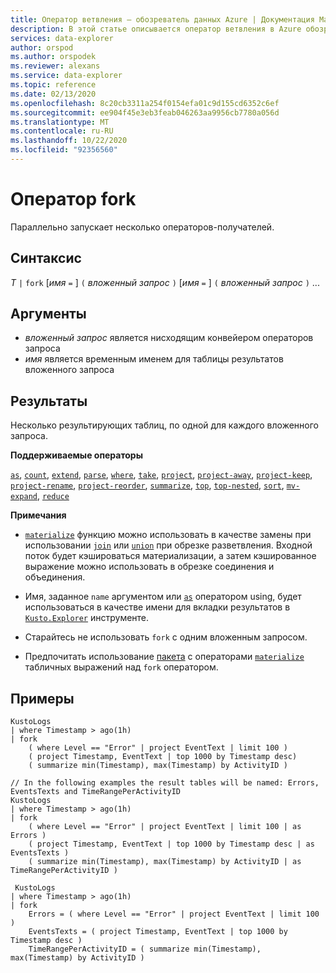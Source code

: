 ```yaml
---
title: Оператор ветвления — обозреватель данных Azure | Документация Майкрософт
description: В этой статье описывается оператор ветвления в Azure обозреватель данных.
services: data-explorer
author: orspod
ms.author: orspodek
ms.reviewer: alexans
ms.service: data-explorer
ms.topic: reference
ms.date: 02/13/2020
ms.openlocfilehash: 8c20cb3311a254f0154efa01c9d155cd6352c6ef
ms.sourcegitcommit: ee904f45e3eb3feab046263aa9956cb7780a056d
ms.translationtype: MT
ms.contentlocale: ru-RU
ms.lasthandoff: 10/22/2020
ms.locfileid: "92356560"
---
```

# <a name="fork-operator"></a>Оператор fork

Параллельно запускает несколько операторов-получателей.

## <a name="syntax"></a>Синтаксис

*T* `|` `fork` [*имя* `=` ] `(` *вложенный запрос* `)` [*имя* `=` ] `(` *вложенный запрос* `)` ...

## <a name="arguments"></a>Аргументы

* *вложенный запрос* является нисходящим конвейером операторов запроса
* *имя* является временным именем для таблицы результатов вложенного запроса

## <a name="returns"></a>Результаты

Несколько результирующих таблиц, по одной для каждого вложенного запроса.

**Поддерживаемые операторы**

[`as`](asoperator.md), [`count`](countoperator.md), [`extend`](extendoperator.md), [`parse`](parseoperator.md), [`where`](whereoperator.md), [`take`](takeoperator.md), [`project`](projectoperator.md), [`project-away`](projectawayoperator.md), [`project-keep`](project-keep-operator.md), [`project-rename`](projectrenameoperator.md), [`project-reorder`](projectreorderoperator.md), [`summarize`](summarizeoperator.md), [`top`](topoperator.md), [`top-nested`](topnestedoperator.md), [`sort`](sortoperator.md), [`mv-expand`](mvexpandoperator.md), [`reduce`](reduceoperator.md)

**Примечания**

* [`materialize`](materializefunction.md) функцию можно использовать в качестве замены при использовании [`join`](joinoperator.md) или [`union`](unionoperator.md) при обрезке разветвления.
Входной поток будет кэшироваться материализации, а затем кэшированное выражение можно использовать в обрезке соединения и объединения.

* Имя, заданное `name` аргументом или [`as`](asoperator.md) оператором using, будет использоваться в качестве имени для вкладки результатов в [`Kusto.Explorer`](../tools/kusto-explorer.md) инструменте.

* Старайтесь не использовать `fork` с одним вложенным запросом.

* Предпочитать использование [пакета](batches.md) с операторами [`materialize`](materializefunction.md) табличных выражений над `fork` оператором.

## <a name="examples"></a>Примеры

```kusto
KustoLogs
| where Timestamp > ago(1h)
| fork
    ( where Level == "Error" | project EventText | limit 100 )
    ( project Timestamp, EventText | top 1000 by Timestamp desc)
    ( summarize min(Timestamp), max(Timestamp) by ActivityID )
 
// In the following examples the result tables will be named: Errors, EventsTexts and TimeRangePerActivityID
KustoLogs
| where Timestamp > ago(1h)
| fork
    ( where Level == "Error" | project EventText | limit 100 | as Errors )
    ( project Timestamp, EventText | top 1000 by Timestamp desc | as EventsTexts )
    ( summarize min(Timestamp), max(Timestamp) by ActivityID | as TimeRangePerActivityID )
    
 KustoLogs
| where Timestamp > ago(1h)
| fork
    Errors = ( where Level == "Error" | project EventText | limit 100 )
    EventsTexts = ( project Timestamp, EventText | top 1000 by Timestamp desc )
    TimeRangePerActivityID = ( summarize min(Timestamp), max(Timestamp) by ActivityID )
```